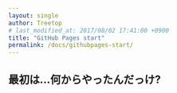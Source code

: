 ```yaml
---
layout: single
author: Treetop
# last_modified_at: 2017/08/02 17:41:00 +0900
title: "GitHub Pages start"
permalink: /docs/githubpages-start/
---
```

## 最初は…何からやったんだっけ?
